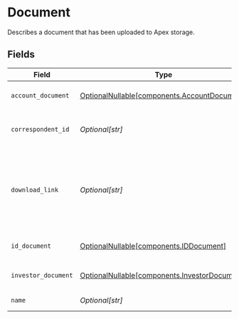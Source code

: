 # Document

Describes a document that has been uploaded to Apex storage.


## Fields

| Field                                                                                        | Type                                                                                         | Required                                                                                     | Description                                                                                  | Example                                                                                      |
| -------------------------------------------------------------------------------------------- | -------------------------------------------------------------------------------------------- | -------------------------------------------------------------------------------------------- | -------------------------------------------------------------------------------------------- | -------------------------------------------------------------------------------------------- |
| `account_document`                                                                           | [OptionalNullable[components.AccountDocument]](../../models/components/accountdocument.md)   | :heavy_minus_sign:                                                                           | Fields specific to an account document                                                       |                                                                                              |
| `correspondent_id`                                                                           | *Optional[str]*                                                                              | :heavy_minus_sign:                                                                           | Identifies the correspondent relevant to the document                                        | 01HPMZZM6RKMVZA1JQ63RQKJRP                                                                   |
| `download_link`                                                                              | *Optional[str]*                                                                              | :heavy_minus_sign:                                                                           | Signed link used to download a document; The link expires one hour after being generated     | https://cloud.storage.com/passport.jpeg?date=20231231T132132Z&expires=3600                   |
| `id_document`                                                                                | [OptionalNullable[components.IDDocument]](../../models/components/iddocument.md)             | :heavy_minus_sign:                                                                           | Fields specific to an identity document                                                      |                                                                                              |
| `investor_document`                                                                          | [OptionalNullable[components.InvestorDocument]](../../models/components/investordocument.md) | :heavy_minus_sign:                                                                           | Fields specific to an investor document                                                      |                                                                                              |
| `name`                                                                                       | *Optional[str]*                                                                              | :heavy_minus_sign:                                                                           | Identifier for the document                                                                  | documents/dd802bfe-35f2-41e7-8372-e626685f22dc                                               |